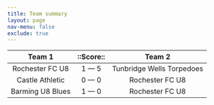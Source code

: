 ```yaml
---
title: Team summary
layout: page
nav-menu: false
exclude: true
---
```




|      Team 1      |  ::Score::  |          Team 2           |
|:----------------:|:-----------:|:-------------------------:|
| Rochester FC U8  | 1 &mdash; 5 | Tunbridge Wells Torpedoes |
| Castle Athletic  | 0 &mdash; 0 |      Rochester FC U8      |
| Barming U8 Blues | 1 &mdash; 0 |      Rochester FC U8      |

 <br /><br /><br />